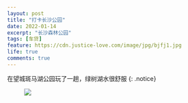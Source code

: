 ```yaml
---
layout: post
title: "打卡长沙公园"
date: 2022-01-14
excerpt: "长沙森林公园"
tags: [车贷]
feature: https://cdn.justice-love.com/image/jpg/bjfj1.jpg
life: true
comments: true
---
```

在望城斑马湖公园玩了一趟，绿树湖水很舒服
{: .notice}
<figure>
    <img src="{{ site.staticUrl }}/image/shenlingongyuan.HEIC" />
</figure>
